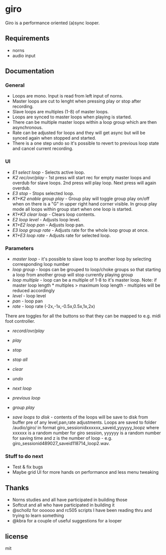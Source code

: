 # giro

Giro is a performance oriented (a)sync looper.

## Requirements

- norns
- audio input

## Documentation

### General

- Loops are mono. Input is read from left input of norns.
- Master loops are cut to lenght when pressing play or stop after recording.
- Slave loops are multiples (1-8) of master loops.
- Loops are synced to master loops when playing is started.
- There can be multiple master loops within a loop group which are then asynchronous.
- Rate can be adjusted for loops and they will get async but will be synced again when stopped and started.
- There is a one step undo so it's possible to revert to previous loop state and cancel current recording.

### UI

- *E1 select loop* - Selects active loop.
- *K2 rec/ovr/play* - 1st press will start rec for empty master loops and overdub for slave loops. 2nd press will play loop. Next press will again overdub.
- *E3 stop* - Stops selected loop.
- *K1+K2 enable group play* - Group play will toggle group play on/off when on there is a "G" in upper right hand corner visible. In group play mode all loops within group start when one loop is started.
- *K1+K3 clear loop* - Clears loop contents.
- *E2 loop level* - Adjusts loop level.
- *K1+E2 loop pan* - Adjusts loop pan.
- *E3 loop group rate* - Adjusts rate for the whole loop group at once.
- *K1+E3 loop rate* - Adjusts rate for selected loop.

### Parameters

- *master loop* - it's possible to slave loop to another loop by selecting corresponding loop number
- *loop group* - loops can be grouped to loop/choke groups so that starting a loop from another group will stop currently playing group
- *loop multiple* - loop can be a multiple of 1-8 to it's master loop. Note: if master loop length * multiples > maximum loop length - multiples will be reduced accordingly
- *level* - loop level
- *pan* - loop pan
- *rate* - loop rate (-2x,-1x,-0.5x,0.5x,1x,2x)

There are toggles for all the buttons so that they can be mapped to e.g. midi foot controller.
- *record/ovr/play*
- *play*
- *stop*
- *stop all*
- *clear*
- *undo*
- *next loop*
- *previous loop*
- *group play*

- *save loops to disk* - contents of the loops will be save to disk from buffer pre of any level,pan,rate adjustments. Loops are saved to folder /audio/giro/ in format giro_sessionidxxxxxx_saveid_yyyyyy_loopz where xxxxxx is a random number for giro session, yyyyyy is a random number for saving time and z is the number of loop - e.g. giro_sessionid489027_saveid118714_loop2.wav.


### Stuff to do next

- Test & fix bugs
- Maybe grid UI for more hands on performance and less menu tweaking

## Thanks

- Norns studies and all have participated in building those
- Softcut and all who have participated in building it
- @schollz for oooooo and rc505 scripts I have been reading thru and trying to learn something
- @kbra for a couple of useful suggestions for a looper

## license 

mit 
